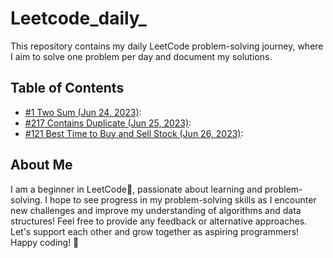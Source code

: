 # Leetcode_daily_
This repository contains my daily LeetCode problem-solving journey, where I aim to solve one problem per day and document my solutions.

## Table of Contents
- [#1 Two Sum (Jun 24, 2023)](.problem/1.Two_sum.md): 
- [#217 Contains Duplicate (Jun 25, 2023)](./problem-2): 
- [#121 Best Time to Buy and Sell Stock (Jun 26, 2023)](./problem-3): 

## About Me
I am a beginner in LeetCode🔰, passionate about learning and problem-solving. I hope to see progress in my problem-solving skills as I encounter new challenges and improve my understanding of algorithms and data structures! 
Feel free to provide any feedback or alternative approaches. Let's support each other and grow together as aspiring programmers!
Happy coding! 🚀
